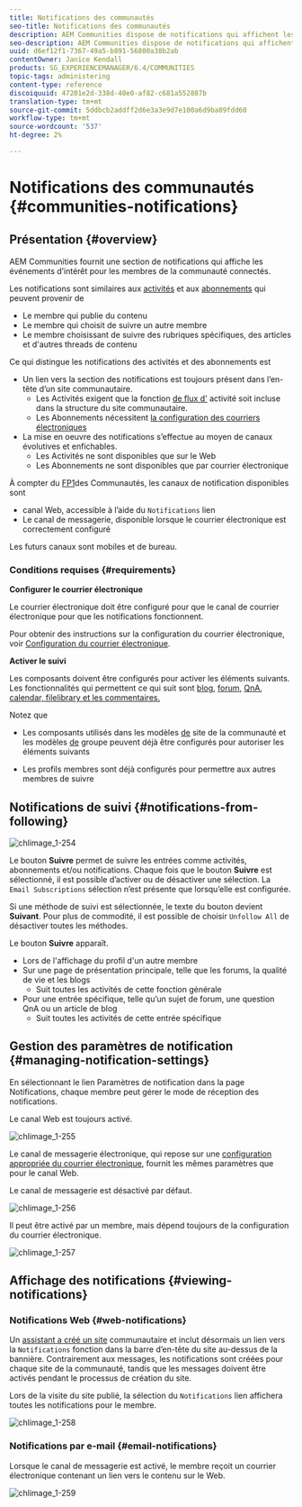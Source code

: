 ```yaml
---
title: Notifications des communautés
seo-title: Notifications des communautés
description: AEM Communities dispose de notifications qui affichent les événements d'intérêt pour le membre de la communauté connecté
seo-description: AEM Communities dispose de notifications qui affichent les événements d'intérêt pour le membre de la communauté connecté
uuid: d6ef12f1-7367-49a5-b891-56800a38b2ab
contentOwner: Janice Kendall
products: SG_EXPERIENCEMANAGER/6.4/COMMUNITIES
topic-tags: administering
content-type: reference
discoiquuid: 47201e2d-338d-40e0-af82-c681a552807b
translation-type: tm+mt
source-git-commit: 5ddbcb2addff2d6e3a3e9d7e100a6d9ba89fdd60
workflow-type: tm+mt
source-wordcount: '537'
ht-degree: 2%

---
```



# Notifications des communautés {#communities-notifications}

## Présentation {#overview}

AEM Communities fournit une section de notifications qui affiche les événements d’intérêt pour les membres de la communauté connectés.

Les notifications sont similaires aux [activités](essentials-activities.md) et aux [abonnements](subscriptions.md) qui peuvent provenir de

* Le membre qui publie du contenu
* Le membre qui choisit de suivre un autre membre
* Le membre choisissant de suivre des rubriques spécifiques, des articles et d&#39;autres threads de contenu

Ce qui distingue les notifications des activités et des abonnements est

* Un lien vers la section des notifications est toujours présent dans l’en-tête d’un site communautaire.
   * Les Activités exigent que la fonction [de flux d&#39;](functions.md#activity-stream-function) activité soit incluse dans la structure du site communautaire.
   * Les Abonnements nécessitent [la configuration des courriers électroniques](email.md)
* La mise en oeuvre des notifications s’effectue au moyen de canaux évolutives et enfichables.
   * Les Activités ne sont disponibles que sur le Web
   * Les Abonnements ne sont disponibles que par courrier électronique

À compter du [FP1](deploy-communities.md#latestfeaturepack)des Communautés, les canaux de notification disponibles sont

* canal Web, accessible à l’aide du `Notifications` lien
* Le canal de messagerie, disponible lorsque le courrier électronique est correctement configuré

Les futurs canaux sont mobiles et de bureau.

### Conditions requises {#requirements}

**Configurer le courrier électronique**

Le courrier électronique doit être configuré pour que le canal de courrier électronique pour que les notifications fonctionnent.

Pour obtenir des instructions sur la configuration du courrier électronique, voir [Configuration du courrier électronique](analytics.md).

**Activer le suivi**

Les composants doivent être configurés pour activer les éléments suivants. Les fonctionnalités qui permettent ce qui suit sont [blog](blog-feature.md), [forum](forum.md), [QnA](working-with-qna.md), [calendar, filelibrary et les commentaires.](calendar.md)[](file-library.md)[](comments.md)

Notez que

* Les composants utilisés dans les modèles [de](sites.md) site de la communauté et les modèles [de](tools-groups.md) groupe peuvent déjà être configurés pour autoriser les éléments suivants

* Les profils membres sont déjà configurés pour permettre aux autres membres de suivre

## Notifications de suivi {#notifications-from-following}

![chlimage_1-254](assets/chlimage_1-254.png)

Le bouton **Suivre** permet de suivre les entrées comme activités, abonnements et/ou notifications. Chaque fois que le bouton **Suivre** est sélectionné, il est possible d’activer ou de désactiver une sélection. La `Email Subscriptions` sélection n’est présente que lorsqu’elle est configurée.

Si une méthode de suivi est sélectionnée, le texte du bouton devient **Suivant**. Pour plus de commodité, il est possible de choisir `Unfollow All` de désactiver toutes les méthodes.

Le bouton **Suivre** apparaît.

* Lors de l&#39;affichage du profil d&#39;un autre membre
* Sur une page de présentation principale, telle que les forums, la qualité de vie et les blogs
   * Suit toutes les activités de cette fonction générale
* Pour une entrée spécifique, telle qu’un sujet de forum, une question QnA ou un article de blog
   * Suit toutes les activités de cette entrée spécifique

## Gestion des paramètres de notification {#managing-notification-settings}

En sélectionnant le lien Paramètres de notification dans la page Notifications, chaque membre peut gérer le mode de réception des notifications.

Le canal Web est toujours activé.

![chlimage_1-255](assets/chlimage_1-255.png)

Le canal de messagerie électronique, qui repose sur une [configuration appropriée du courrier électronique](email.md), fournit les mêmes paramètres que pour le canal Web.

Le canal de messagerie est désactivé par défaut.

![chlimage_1-256](assets/chlimage_1-256.png)

Il peut être activé par un membre, mais dépend toujours de la configuration du courrier électronique.

![chlimage_1-257](assets/chlimage_1-257.png)

## Affichage des notifications {#viewing-notifications}

### Notifications Web {#web-notifications}

Un [assistant a créé un site](sites-console.md) communautaire et inclut désormais un lien vers la `Notifications` fonction dans la barre d’en-tête du site au-dessus de la bannière. Contrairement aux messages, les notifications sont créées pour chaque site de la communauté, tandis que les messages doivent être activés pendant le processus de création du site.

Lors de la visite du site publié, la sélection du `Notifications` lien affichera toutes les notifications pour le membre.

![chlimage_1-258](assets/chlimage_1-258.png)

### Notifications par e-mail {#email-notifications}

Lorsque le canal de messagerie est activé, le membre reçoit un courrier électronique contenant un lien vers le contenu sur le Web.

![chlimage_1-259](assets/chlimage_1-259.png)

